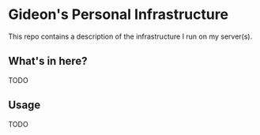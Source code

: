 # Gideon's Personal Infrastructure

This repo contains a description of the infrastructure I run on my server(s).

## What's in here?

TODO

## Usage

TODO
